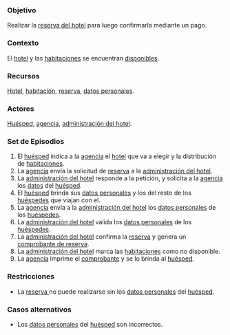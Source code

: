### Objetivo

Realizar la [reserva del hotel](https://app.nuclino.com/Curso-LEL/Agencia-de-Viajes/Reserva-de-hotel-26acb887-6620-4da8-9048-cd3a1fa2325f) para luego confirmarla mediante un pago.

### Contexto

El [hotel](https://app.nuclino.com/Curso-LEL/Agencia-de-Viajes/Objeto-Hotel-a7d351ed-40cb-4201-b372-928d7064930c) y las [habitaciones](https://app.nuclino.com/Curso-LEL/Agencia-de-Viajes/Objeto-Habitacin-fa3733a0-ec87-424b-af60-16101230f714) se encuentran [disponibles](https://app.nuclino.com/Curso-LEL/Agencia-de-Viajes/Estado-Hotel-Habitacin-Disponible-d7fb5bbc-5690-4877-921e-44f6bb2a6953).

### Recursos

[Hotel](https://app.nuclino.com/Curso-LEL/Agencia-de-Viajes/Objeto-Hotel-a7d351ed-40cb-4201-b372-928d7064930c), [habitación](https://app.nuclino.com/Curso-LEL/Agencia-de-Viajes/Objeto-Habitacin-fa3733a0-ec87-424b-af60-16101230f714), [reserva](https://app.nuclino.com/Curso-LEL/Agencia-de-Viajes/Objeto-Reserva-f6cb1208-721f-4cea-895b-40a0e9825210), [datos personales](https://app.nuclino.com/Curso-LEL/Agencia-de-Viajes/Objeto-Datos-personales-c520636c-ba8b-41f1-b95e-7dd599681bbe).

### Actores

[Huésped](https://app.nuclino.com/Curso-LEL/Agencia-de-Viajes/Sujeto-Pasajero-Husped-Cliente-1aca8769-d624-47f7-9373-9682438afab4), [agencia](https://app.nuclino.com/Curso-LEL/Agencia-de-Viajes/Sujeto-Agencia-6adc03c5-323c-474f-8d0f-142686ff34ba), [administración del hotel](https://app.nuclino.com/Curso-LEL/Agencia-de-Viajes/Sujeto-Administracin-del-hotel-649d106e-cfaf-419e-a0dd-8bff5a7620fc).

### Set de Episodios

1. El [huésped](https://app.nuclino.com/Curso-LEL/Agencia-de-Viajes/Sujeto-Pasajero-Husped-Cliente-1aca8769-d624-47f7-9373-9682438afab4) indica a la [agencia](https://app.nuclino.com/Curso-LEL/Agencia-de-Viajes/Sujeto-Agencia-6adc03c5-323c-474f-8d0f-142686ff34ba) el [hotel](https://app.nuclino.com/Curso-LEL/Agencia-de-Viajes/Objeto-Hotel-a7d351ed-40cb-4201-b372-928d7064930c) que va a elegir y la distribución de [habitaciones](https://app.nuclino.com/Curso-LEL/Agencia-de-Viajes/Objeto-Habitacin-fa3733a0-ec87-424b-af60-16101230f714).
2. La [agencia](https://app.nuclino.com/Curso-LEL/Agencia-de-Viajes/Sujeto-Agencia-6adc03c5-323c-474f-8d0f-142686ff34ba) envía la solicitud de [reserva](https://app.nuclino.com/Curso-LEL/Agencia-de-Viajes/Objeto-Reserva-f6cb1208-721f-4cea-895b-40a0e9825210) a la [administración del hotel](https://app.nuclino.com/Curso-LEL/Agencia-de-Viajes/Sujeto-Administracin-del-hotel-649d106e-cfaf-419e-a0dd-8bff5a7620fc).
3. La [administración del hotel](https://app.nuclino.com/Curso-LEL/Agencia-de-Viajes/Sujeto-Administracin-del-hotel-649d106e-cfaf-419e-a0dd-8bff5a7620fc) responde a la petición, y solicita a la [agencia](https://app.nuclino.com/Curso-LEL/Agencia-de-Viajes/Sujeto-Agencia-6adc03c5-323c-474f-8d0f-142686ff34ba) los [datos](https://app.nuclino.com/Curso-LEL/Agencia-de-Viajes/Objeto-Datos-personales-c520636c-ba8b-41f1-b95e-7dd599681bbe) del [huésped](https://app.nuclino.com/Curso-LEL/Agencia-de-Viajes/Sujeto-Pasajero-Husped-Cliente-1aca8769-d624-47f7-9373-9682438afab4).
4. El [huésped](https://app.nuclino.com/Curso-LEL/Agencia-de-Viajes/Sujeto-Pasajero-Husped-Cliente-1aca8769-d624-47f7-9373-9682438afab4) brinda sus [datos personales](https://app.nuclino.com/Curso-LEL/Agencia-de-Viajes/Objeto-Datos-personales-c520636c-ba8b-41f1-b95e-7dd599681bbe) y los del resto de los [huéspedes](https://app.nuclino.com/Curso-LEL/Agencia-de-Viajes/Sujeto-Pasajero-Husped-Cliente-1aca8769-d624-47f7-9373-9682438afab4) que viajan con el.
5. La [agencia](https://app.nuclino.com/Curso-LEL/Agencia-de-Viajes/Sujeto-Agencia-6adc03c5-323c-474f-8d0f-142686ff34ba) envía a la [administración del hotel](https://app.nuclino.com/Curso-LEL/Agencia-de-Viajes/Sujeto-Administracin-del-hotel-649d106e-cfaf-419e-a0dd-8bff5a7620fc) los [datos personales](https://app.nuclino.com/Curso-LEL/Agencia-de-Viajes/Objeto-Datos-personales-c520636c-ba8b-41f1-b95e-7dd599681bbe) de los [huéspedes](https://app.nuclino.com/Curso-LEL/Agencia-de-Viajes/Sujeto-Pasajero-Husped-Cliente-1aca8769-d624-47f7-9373-9682438afab4).
6. La [administración del hotel](https://app.nuclino.com/Curso-LEL/Agencia-de-Viajes/Sujeto-Administracin-del-hotel-649d106e-cfaf-419e-a0dd-8bff5a7620fc) valida los [datos personales](https://app.nuclino.com/Curso-LEL/Agencia-de-Viajes/Objeto-Datos-personales-c520636c-ba8b-41f1-b95e-7dd599681bbe) de los [huéspedes](https://app.nuclino.com/Curso-LEL/Agencia-de-Viajes/Sujeto-Pasajero-Husped-Cliente-1aca8769-d624-47f7-9373-9682438afab4).
7. La [administración del hotel](https://app.nuclino.com/Curso-LEL/Agencia-de-Viajes/Sujeto-Administracin-del-hotel-649d106e-cfaf-419e-a0dd-8bff5a7620fc) confirma la [reserva](https://app.nuclino.com/Curso-LEL/Agencia-de-Viajes/Objeto-Reserva-f6cb1208-721f-4cea-895b-40a0e9825210) y genera un [comprobante de reserva](https://app.nuclino.com/Curso-LEL/Agencia-de-Viajes/Objeto-Ticket-Electrnico-Voucher-445362ba-6ee6-4f3e-9cb3-57c4a54af64f).
8. La [administración del hotel](https://app.nuclino.com/Curso-LEL/Agencia-de-Viajes/Sujeto-Administracin-del-hotel-649d106e-cfaf-419e-a0dd-8bff5a7620fc) marca las [habitaciones](https://app.nuclino.com/Curso-LEL/Agencia-de-Viajes/Objeto-Habitacin-fa3733a0-ec87-424b-af60-16101230f714) como no disponible.
9. La [agencia](https://app.nuclino.com/Curso-LEL/Agencia-de-Viajes/Sujeto-Agencia-6adc03c5-323c-474f-8d0f-142686ff34ba) imprime el [comprobante](https://app.nuclino.com/Curso-LEL/Agencia-de-Viajes/Objeto-Ticket-Electrnico-Voucher-445362ba-6ee6-4f3e-9cb3-57c4a54af64f) y se lo brinda al [huésped](https://app.nuclino.com/Curso-LEL/Agencia-de-Viajes/Sujeto-Pasajero-Husped-Cliente-1aca8769-d624-47f7-9373-9682438afab4).

### Restricciones

* La [reserva ](https://app.nuclino.com/Curso-LEL/Agencia-de-Viajes/Reserva-f6cb1208-721f-4cea-895b-40a0e9825210)no puede realizarse sin los [datos personales](https://app.nuclino.com/Curso-LEL/Agencia-de-Viajes/Objeto-Datos-personales-c520636c-ba8b-41f1-b95e-7dd599681bbe) del [huésped](https://app.nuclino.com/Curso-LEL/Agencia-de-Viajes/Sujeto-Pasajero-Husped-Cliente-1aca8769-d624-47f7-9373-9682438afab4).

### Casos alternativos

* Los [datos personales](https://app.nuclino.com/Curso-LEL/Agencia-de-Viajes/Objeto-Datos-personales-c520636c-ba8b-41f1-b95e-7dd599681bbe) del [huésped](https://app.nuclino.com/Curso-LEL/Agencia-de-Viajes/Sujeto-Pasajero-Husped-Cliente-1aca8769-d624-47f7-9373-9682438afab4) son incorrectos.